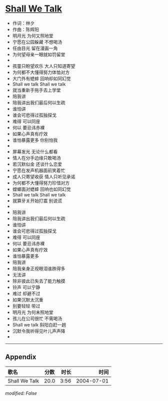 # [Shall We Talk](https://music.163.com/song?id=66432)

* 作词：林夕
* 作曲：陈辉阳
* 明月光 为何又照地堂
* 宁愿在公园躲藏 不想喝汤
* 任由目光 留在漫画一角
* 为何望母亲一眼就如罚留堂
* 
* 孩童只盼望欢乐 大人只知道寄望
* 为何都不大懂得努力体恤对方
* 大门外有蟋蟀 回响却如同幻觉
* Shall we talk Shall we talk
* 就当重新手拖手去上学堂
* 陪我讲
* 陪我讲出我们最后何以生疏
* 谁怕讲
* 谁会可悲得过孤独探戈
* 难得 可以同座
* 何以 要忌讳赤裸
* 如果心声真有疗效
* 谁怕暴露更多 你别怕我
* 
* 屏幕发光 无论什么都看
* 情人在分手边缘只敢喝汤
* 若沉默似金 还谈什么恋爱
* 宁愿在发声机器面前笑着忙
* 成人只寄望收获 情人只听见承诺
* 为何都不大懂得努力珍惜对方
* 螳螂面对蟋蟀 回响也如同幻觉
* Shall we talk Shall we talk
* 就算牙关开始打震 别说谎
* 
* 陪我讲
* 陪我讲出我们最后何以生疏
* 谁怕讲
* 谁会可悲得过孤独探戈
* 难得 可以同座
* 何以 要忌讳赤裸
* 如果心声真有疗效
* 谁怕暴露更多
* 陪我讲
* 陪我亲身正视眼泪谁跌得多
* 无法讲
* 除非彼此已失去了能力触摸
* 铃声 可以宁静
* 难过 却避不过
* 如果沉默太沉重
* 别要轻轻 带过
* 明月光 为何未照地堂
* 孩儿在公司很忙 不需喝汤
* Shall we talk 斜阳白赶一趟
* 沉默令我听得见叶儿声声降
* 


---

## Appendix

|歌名|分数|时长|时间|
|:---|:---:|---:|---:|
|Shall We Talk|20.0|3:56|2004-07-01

*modified: False*